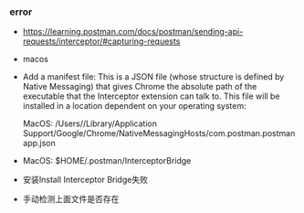 ### error
- https://learning.postman.com/docs/postman/sending-api-requests/interceptor/#capturing-requests
- macos
- Add a manifest file: This is a JSON file (whose structure is defined by Native Messaging) that gives Chrome the absolute path of the executable that the Interceptor extension can talk to. This file will be installed in a location dependent on your operating system:
  
  MacOS: /Users/<username>/Library/Application Support/Google/Chrome/NativeMessagingHosts/com.postman.postmanapp.json
  
  
- MacOS: $HOME/.postman/InterceptorBridge

- 安装Install Interceptor Bridge失败
- 手动检测上面文件是否存在
  